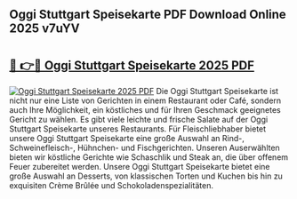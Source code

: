 ## Oggi Stuttgart Speisekarte PDF Download Online 2025 v7uYV

# <h2><a href="http://gc7z3u.nevu.top/?p=Oggi+Stuttgart+Speisekarte">🔗 👉🔴 Oggi Stuttgart Speisekarte 2025 PDF</a></h2>

[![Oggi Stuttgart Speisekarte 2025 PDF](https://i.imgur.com/dBaPXMq.png)](http://gc7z3u.nevu.top/?p=Oggi+Stuttgart+Speisekarte)
Die Oggi Stuttgart Speisekarte ist nicht nur eine Liste von Gerichten in einem Restaurant oder Café, sondern auch Ihre Möglichkeit, ein köstliches und für Ihren Geschmack geeignetes Gericht zu wählen. Es gibt viele leichte und frische Salate auf der Oggi Stuttgart Speisekarte unseres Restaurants. Für Fleischliebhaber bietet unsere Oggi Stuttgart Speisekarte eine große Auswahl an Rind-, Schweinefleisch-, Hühnchen- und Fischgerichten. Unseren Auserwählten bieten wir köstliche Gerichte wie Schaschlik und Steak an, die über offenem Feuer zubereitet werden. Unsere Oggi Stuttgart Speisekarte bietet eine große Auswahl an Desserts, von klassischen Torten und Kuchen bis hin zu exquisiten Crème Brûlée und Schokoladenspezialitäten.
